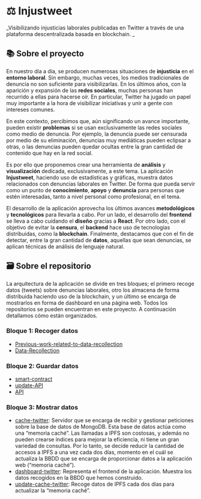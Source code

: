 # ⚖️ Injustweet 

_Visibilizando injusticias laborales publicadas en Twitter a través de una plataforma descentralizada basada en blockchain.
_
## 📚 Sobre el proyecto 

En nuestro día a día, se producen numerosas situaciones de **injusticia** en el **entorno laboral**. Sin embargo, muchas veces, los medios tradicionales de denuncia no son suficiente para visibilizarlas. En los últimos años, con la aparición y expansión de las **redes sociales**, muchas personas han recurrido a ellas para hacerse oír. En particular, Twitter ha jugado un papel muy importante a la hora de visibilizar iniciativas y unir a gente con intereses comunes.

En este contexto, percibimos que, aún significando un avance importante, pueden existir **problemas** si se usan exclusivamente las redes sociales como medio de denuncia. Por ejemplo, la denuncia puede ser censurada por medio de su eliminación, denuncias muy mediáticas pueden eclipsar a otras, o las denuncias pueden quedar ocultas entre la gran cantidad de contenido que hay en la red social. 

Es por ello que proponemos crear una herramienta de **análisis** y **visualización** dedicada, exclusivamente, a este tema. La aplicación **Injustweet**, haciendo uso de estadísticas y gráficas, muestra datos relacionados con denuncias laborales en Twitter. De forma que pueda servir como un punto de **conocimiento**, **apoyo** y **denuncia** para personas que estén interesadas, tanto a nivel personal como profesional, en el tema. 

El desarrollo de la aplicación aprovecha los últimos avances **metodológicos** y **tecnológicos** para llevarla a cabo. Por un lado, el desarrollo del **frontend** se lleva a cabo cuidando el **diseño** gracias a **React**. Por otro lado, con el objetivo de evitar la **censura**, el **backend** hace uso de tecnologías distribuidas, como la **blockchain**. Finalmente, destacamos que con el fin de detectar, entre la gran cantidad de **datos**, aquellas que sean denuncias, se aplican técnicas de análisis de lenguaje natural.

## 🗃 Sobre el repositorio

La arquitectura de la aplicación se divide en tres bloques; el primero recoge datos (tweets) sobre denuncias laborales, otro los almacena de forma distribuida haciendo uso de la blockchain, y un último se encarga de mostrarlos en forma de dashboard en una página web. Todos los repositorios se pueden encuentran en este proyecto. A continuación detallamos cómo están organizados.

### Bloque 1: Recoger datos
- [Previous-work-related-to-data-recollection](https://github.com/injustweet-tfg/Previous-work-related-to-data-recollection)
- [Data-Recollection](https://github.com/injustweet-tfg/Data-Recollection)


### Bloque 2: Guardar datos
- [smart-contract](https://github.com/injustweet-tfg/smart-contract)
- [update-API](https://github.com/injustweet-tfg/update-API)
- [API](https://github.com/injustweet-tfg/API)

### Bloque 3: Mostrar datos
- [cache-twitter](https://github.com/injustweet-tfg/cache-twitter):  Servidor que se encarga de recibir y gestionar peticiones sobre la base de datos de MongoDB.
Esta base de datos actúa como una “memoria caché”. Las llamadas a IPFS son costosas, y además no pueden crearse índices para mejorar la eficiencia, ni tiene un gran variedad de consultas. Por lo tanto, se decide reducir la cantidad de accesos a IPFS a una vez cada dos días, momento en el cuál se actualiza la BBDD que se encarga de proporcionar datos a la aplicación web (“memoria caché”).
- [dashboard-twitter](https://github.com/injustweet-tfg/dashboard-twitter): Representa el frontend de la aplicación. Muestra los datos recogidos en la BBDD que hemos construido.
- [update-cache-twitter](https://github.com/injustweet-tfg/update-cache-twitter): Recoge datos de IPFS cada dos días para actualizar la “memoria caché”.
